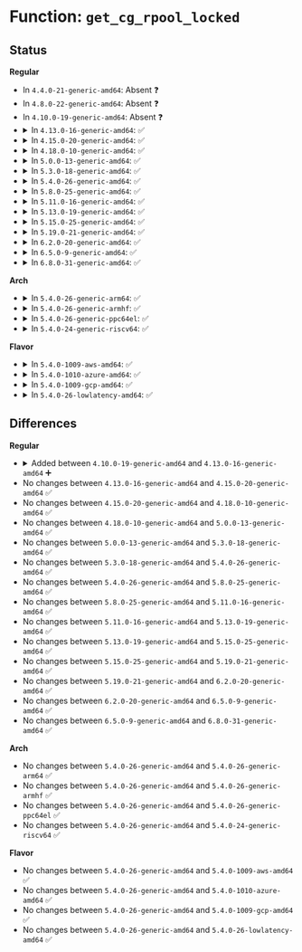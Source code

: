 # Function: <code>get_cg_rpool_locked</code>

## Status
<b>Regular</b>
<ul>
<li>
In <code>4.4.0-21-generic-amd64</code>: Absent ❓
</li>
<li>
In <code>4.8.0-22-generic-amd64</code>: Absent ❓
</li>
<li>
In <code>4.10.0-19-generic-amd64</code>: Absent ❓
</li>
<li>
<details>
<summary>In <code>4.13.0-16-generic-amd64</code>: ✅</summary>

```c
struct rdmacg_resource_pool * get_cg_rpool_locked(struct rdma_cgroup * cg, struct rdmacg_device * device)
```

```json
{
  "name": "get_cg_rpool_locked",
  "collision_type": "Unique Static",
  "inline_type": "No",
  "funcs": [
    {
      "addr": 18446744071580073360,
      "name": "get_cg_rpool_locked",
      "external": false,
      "loc": "kernel/cgroup/rdma.c:132",
      "file": "kernel/cgroup/rdma.c",
      "inline": "seen, unknown",
      "caller_inline": [],
      "caller_func": [
        "kernel/cgroup/rdma.c:rdmacg_resource_set_max",
        "kernel/cgroup/rdma.c:rdmacg_try_charge"
      ]
    }
  ],
  "symbols": [
    {
      "addr": 18446744071580073360,
      "name": "get_cg_rpool_locked",
      "section": ".text",
      "bind": "STB_LOCAL",
      "size": 247
    }
  ]
}
```
</details>
</li>
<li>
<details>
<summary>In <code>4.15.0-20-generic-amd64</code>: ✅</summary>

```c
struct rdmacg_resource_pool * get_cg_rpool_locked(struct rdma_cgroup * cg, struct rdmacg_device * device)
```

```json
{
  "name": "get_cg_rpool_locked",
  "collision_type": "Unique Static",
  "inline_type": "No",
  "funcs": [
    {
      "addr": 18446744071580126112,
      "name": "get_cg_rpool_locked",
      "external": false,
      "loc": "kernel/cgroup/rdma.c:132",
      "file": "kernel/cgroup/rdma.c",
      "inline": "seen, unknown",
      "caller_inline": [],
      "caller_func": [
        "kernel/cgroup/rdma.c:rdmacg_resource_set_max",
        "kernel/cgroup/rdma.c:rdmacg_try_charge"
      ]
    }
  ],
  "symbols": [
    {
      "addr": 18446744071580126112,
      "name": "get_cg_rpool_locked",
      "section": ".text",
      "bind": "STB_LOCAL",
      "size": 247
    }
  ]
}
```
</details>
</li>
<li>
<details>
<summary>In <code>4.18.0-10-generic-amd64</code>: ✅</summary>

```c
struct rdmacg_resource_pool * get_cg_rpool_locked(struct rdma_cgroup * cg, struct rdmacg_device * device)
```

```json
{
  "name": "get_cg_rpool_locked",
  "collision_type": "Unique Static",
  "inline_type": "No",
  "funcs": [
    {
      "addr": 18446744071580185824,
      "name": "get_cg_rpool_locked",
      "external": false,
      "loc": "kernel/cgroup/rdma.c:132",
      "file": "kernel/cgroup/rdma.c",
      "inline": "seen, unknown",
      "caller_inline": [],
      "caller_func": [
        "kernel/cgroup/rdma.c:rdmacg_resource_set_max",
        "kernel/cgroup/rdma.c:rdmacg_try_charge"
      ]
    }
  ],
  "symbols": [
    {
      "addr": 18446744071580185824,
      "name": "get_cg_rpool_locked",
      "section": ".text",
      "bind": "STB_LOCAL",
      "size": 247
    }
  ]
}
```
</details>
</li>
<li>
<details>
<summary>In <code>5.0.0-13-generic-amd64</code>: ✅</summary>

```c
struct rdmacg_resource_pool * get_cg_rpool_locked(struct rdma_cgroup * cg, struct rdmacg_device * device)
```

```json
{
  "name": "get_cg_rpool_locked",
  "collision_type": "Unique Static",
  "inline_type": "No",
  "funcs": [
    {
      "addr": 18446744071580233120,
      "name": "get_cg_rpool_locked",
      "external": false,
      "loc": "kernel/cgroup/rdma.c:132",
      "file": "kernel/cgroup/rdma.c",
      "inline": "seen, unknown",
      "caller_inline": [],
      "caller_func": [
        "kernel/cgroup/rdma.c:rdmacg_resource_set_max",
        "kernel/cgroup/rdma.c:rdmacg_try_charge"
      ]
    }
  ],
  "symbols": [
    {
      "addr": 18446744071580233120,
      "name": "get_cg_rpool_locked",
      "section": ".text",
      "bind": "STB_LOCAL",
      "size": 247
    }
  ]
}
```
</details>
</li>
<li>
<details>
<summary>In <code>5.3.0-18-generic-amd64</code>: ✅</summary>

```c
struct rdmacg_resource_pool * get_cg_rpool_locked(struct rdma_cgroup * cg, struct rdmacg_device * device)
```

```json
{
  "name": "get_cg_rpool_locked",
  "collision_type": "Unique Static",
  "inline_type": "No",
  "funcs": [
    {
      "addr": 18446744071580283888,
      "name": "get_cg_rpool_locked",
      "external": false,
      "loc": "kernel/cgroup/rdma.c:129",
      "file": "kernel/cgroup/rdma.c",
      "inline": "seen, unknown",
      "caller_inline": [],
      "caller_func": [
        "kernel/cgroup/rdma.c:rdmacg_resource_set_max",
        "kernel/cgroup/rdma.c:rdmacg_try_charge"
      ]
    }
  ],
  "symbols": [
    {
      "addr": 18446744071580283888,
      "name": "get_cg_rpool_locked",
      "section": ".text",
      "bind": "STB_LOCAL",
      "size": 228
    }
  ]
}
```
</details>
</li>
<li>
<details>
<summary>In <code>5.4.0-26-generic-amd64</code>: ✅</summary>

```c
struct rdmacg_resource_pool * get_cg_rpool_locked(struct rdma_cgroup * cg, struct rdmacg_device * device)
```

```json
{
  "name": "get_cg_rpool_locked",
  "collision_type": "Unique Static",
  "inline_type": "No",
  "funcs": [
    {
      "addr": 18446744071580332112,
      "name": "get_cg_rpool_locked",
      "external": false,
      "loc": "kernel/cgroup/rdma.c:129",
      "file": "kernel/cgroup/rdma.c",
      "inline": "seen, unknown",
      "caller_inline": [],
      "caller_func": [
        "kernel/cgroup/rdma.c:rdmacg_resource_set_max",
        "kernel/cgroup/rdma.c:rdmacg_try_charge"
      ]
    }
  ],
  "symbols": [
    {
      "addr": 18446744071580332112,
      "name": "get_cg_rpool_locked",
      "section": ".text",
      "bind": "STB_LOCAL",
      "size": 228
    }
  ]
}
```
</details>
</li>
<li>
<details>
<summary>In <code>5.8.0-25-generic-amd64</code>: ✅</summary>

```c
struct rdmacg_resource_pool * get_cg_rpool_locked(struct rdma_cgroup * cg, struct rdmacg_device * device)
```

```json
{
  "name": "get_cg_rpool_locked",
  "collision_type": "Unique Static",
  "inline_type": "No",
  "funcs": [
    {
      "addr": 18446744071580404912,
      "name": "get_cg_rpool_locked",
      "external": false,
      "loc": "kernel/cgroup/rdma.c:129",
      "file": "kernel/cgroup/rdma.c",
      "inline": "seen, unknown",
      "caller_inline": [],
      "caller_func": [
        "kernel/cgroup/rdma.c:rdmacg_resource_set_max",
        "kernel/cgroup/rdma.c:rdmacg_try_charge"
      ]
    }
  ],
  "symbols": [
    {
      "addr": 18446744071580404912,
      "name": "get_cg_rpool_locked",
      "section": ".text",
      "bind": "STB_LOCAL",
      "size": 228
    }
  ]
}
```
</details>
</li>
<li>
<details>
<summary>In <code>5.11.0-16-generic-amd64</code>: ✅</summary>

```c
struct rdmacg_resource_pool * get_cg_rpool_locked(struct rdma_cgroup * cg, struct rdmacg_device * device)
```

```json
{
  "name": "get_cg_rpool_locked",
  "collision_type": "Unique Static",
  "inline_type": "No",
  "funcs": [
    {
      "addr": 18446744071580392208,
      "name": "get_cg_rpool_locked",
      "external": false,
      "loc": "kernel/cgroup/rdma.c:129",
      "file": "kernel/cgroup/rdma.c",
      "inline": "seen, unknown",
      "caller_inline": [],
      "caller_func": [
        "kernel/cgroup/rdma.c:rdmacg_resource_set_max",
        "kernel/cgroup/rdma.c:rdmacg_try_charge"
      ]
    }
  ],
  "symbols": [
    {
      "addr": 18446744071580392208,
      "name": "get_cg_rpool_locked",
      "section": ".text",
      "bind": "STB_LOCAL",
      "size": 228
    }
  ]
}
```
</details>
</li>
<li>
<details>
<summary>In <code>5.13.0-19-generic-amd64</code>: ✅</summary>

```c
struct rdmacg_resource_pool * get_cg_rpool_locked(struct rdma_cgroup * cg, struct rdmacg_device * device)
```

```json
{
  "name": "get_cg_rpool_locked",
  "collision_type": "Unique Static",
  "inline_type": "No",
  "funcs": [
    {
      "addr": 18446744071580395168,
      "name": "get_cg_rpool_locked",
      "external": false,
      "loc": "kernel/cgroup/rdma.c:129",
      "file": "kernel/cgroup/rdma.c",
      "inline": "seen, unknown",
      "caller_inline": [],
      "caller_func": [
        "kernel/cgroup/rdma.c:rdmacg_resource_set_max",
        "kernel/cgroup/rdma.c:rdmacg_try_charge"
      ]
    }
  ],
  "symbols": [
    {
      "addr": 18446744071580395168,
      "name": "get_cg_rpool_locked",
      "section": ".text",
      "bind": "STB_LOCAL",
      "size": 228
    }
  ]
}
```
</details>
</li>
<li>
<details>
<summary>In <code>5.15.0-25-generic-amd64</code>: ✅</summary>

```c
struct rdmacg_resource_pool * get_cg_rpool_locked(struct rdma_cgroup * cg, struct rdmacg_device * device)
```

```json
{
  "name": "get_cg_rpool_locked",
  "collision_type": "Unique Static",
  "inline_type": "No",
  "funcs": [
    {
      "addr": 18446744071580557296,
      "name": "get_cg_rpool_locked",
      "external": false,
      "loc": "kernel/cgroup/rdma.c:129",
      "file": "kernel/cgroup/rdma.c",
      "inline": "seen, unknown",
      "caller_inline": [],
      "caller_func": [
        "kernel/cgroup/rdma.c:rdmacg_resource_set_max",
        "kernel/cgroup/rdma.c:rdmacg_try_charge"
      ]
    }
  ],
  "symbols": [
    {
      "addr": 18446744071580557296,
      "name": "get_cg_rpool_locked",
      "section": ".text",
      "bind": "STB_LOCAL",
      "size": 228
    }
  ]
}
```
</details>
</li>
<li>
<details>
<summary>In <code>5.19.0-21-generic-amd64</code>: ✅</summary>

```c
struct rdmacg_resource_pool * get_cg_rpool_locked(struct rdma_cgroup * cg, struct rdmacg_device * device)
```

```json
{
  "name": "get_cg_rpool_locked",
  "collision_type": "Unique Static",
  "inline_type": "No",
  "funcs": [
    {
      "addr": 18446744071580756528,
      "name": "get_cg_rpool_locked",
      "external": false,
      "loc": "kernel/cgroup/rdma.c:129",
      "file": "kernel/cgroup/rdma.c",
      "inline": "seen, unknown",
      "caller_inline": [],
      "caller_func": [
        "kernel/cgroup/rdma.c:rdmacg_resource_set_max",
        "kernel/cgroup/rdma.c:rdmacg_try_charge"
      ]
    }
  ],
  "symbols": [
    {
      "addr": 18446744071580756528,
      "name": "get_cg_rpool_locked",
      "section": ".text",
      "bind": "STB_LOCAL",
      "size": 264
    }
  ]
}
```
</details>
</li>
<li>
<details>
<summary>In <code>6.2.0-20-generic-amd64</code>: ✅</summary>

```c
struct rdmacg_resource_pool * get_cg_rpool_locked(struct rdma_cgroup * cg, struct rdmacg_device * device)
```

```json
{
  "name": "get_cg_rpool_locked",
  "collision_type": "Unique Static",
  "inline_type": "No",
  "funcs": [
    {
      "addr": 18446744071581034832,
      "name": "get_cg_rpool_locked",
      "external": false,
      "loc": "kernel/cgroup/rdma.c:129",
      "file": "kernel/cgroup/rdma.c",
      "inline": "seen, unknown",
      "caller_inline": [],
      "caller_func": [
        "kernel/cgroup/rdma.c:rdmacg_resource_set_max",
        "kernel/cgroup/rdma.c:rdmacg_try_charge"
      ]
    }
  ],
  "symbols": [
    {
      "addr": 18446744071581034832,
      "name": "get_cg_rpool_locked",
      "section": ".text",
      "bind": "STB_LOCAL",
      "size": 264
    }
  ]
}
```
</details>
</li>
<li>
<details>
<summary>In <code>6.5.0-9-generic-amd64</code>: ✅</summary>

```c
struct rdmacg_resource_pool * get_cg_rpool_locked(struct rdma_cgroup * cg, struct rdmacg_device * device)
```

```json
{
  "name": "get_cg_rpool_locked",
  "collision_type": "Unique Static",
  "inline_type": "No",
  "funcs": [
    {
      "addr": 18446744071581123136,
      "name": "get_cg_rpool_locked",
      "external": false,
      "loc": "kernel/cgroup/rdma.c:129",
      "file": "kernel/cgroup/rdma.c",
      "inline": "seen, unknown",
      "caller_inline": [],
      "caller_func": [
        "kernel/cgroup/rdma.c:rdmacg_resource_set_max",
        "kernel/cgroup/rdma.c:rdmacg_try_charge"
      ]
    }
  ],
  "symbols": [
    {
      "addr": 18446744071581123136,
      "name": "get_cg_rpool_locked",
      "section": ".text",
      "bind": "STB_LOCAL",
      "size": 264
    }
  ]
}
```
</details>
</li>
<li>
<details>
<summary>In <code>6.8.0-31-generic-amd64</code>: ✅</summary>

```c
struct rdmacg_resource_pool * get_cg_rpool_locked(struct rdma_cgroup * cg, struct rdmacg_device * device)
```

```json
{
  "name": "get_cg_rpool_locked",
  "collision_type": "Unique Static",
  "inline_type": "No",
  "funcs": [
    {
      "addr": 18446744071581221488,
      "name": "get_cg_rpool_locked",
      "external": false,
      "loc": "kernel/cgroup/rdma.c:129",
      "file": "kernel/cgroup/rdma.c",
      "inline": "seen, unknown",
      "caller_inline": [],
      "caller_func": [
        "kernel/cgroup/rdma.c:rdmacg_resource_set_max",
        "kernel/cgroup/rdma.c:rdmacg_try_charge"
      ]
    }
  ],
  "symbols": [
    {
      "addr": 18446744071581221488,
      "name": "get_cg_rpool_locked",
      "section": ".text",
      "bind": "STB_LOCAL",
      "size": 311
    }
  ]
}
```
</details>
</li>
</ul>
<b>Arch</b>
<ul>
<li>
<details>
<summary>In <code>5.4.0-26-generic-arm64</code>: ✅</summary>

```c
struct rdmacg_resource_pool * get_cg_rpool_locked(struct rdma_cgroup * cg, struct rdmacg_device * device)
```

```json
{
  "name": "get_cg_rpool_locked",
  "collision_type": "Unique Static",
  "inline_type": "No",
  "funcs": [
    {
      "addr": 18446603336491594336,
      "name": "get_cg_rpool_locked",
      "external": false,
      "loc": "kernel/cgroup/rdma.c:129",
      "file": "kernel/cgroup/rdma.c",
      "inline": "seen, unknown",
      "caller_inline": [],
      "caller_func": [
        "kernel/cgroup/rdma.c:rdmacg_resource_set_max",
        "kernel/cgroup/rdma.c:rdmacg_try_charge"
      ]
    }
  ],
  "symbols": [
    {
      "addr": 18446603336491594336,
      "name": "get_cg_rpool_locked",
      "section": ".text",
      "bind": "STB_LOCAL",
      "size": 276
    }
  ]
}
```
</details>
</li>
<li>
<details>
<summary>In <code>5.4.0-26-generic-armhf</code>: ✅</summary>

```c
struct rdmacg_resource_pool * get_cg_rpool_locked(struct rdma_cgroup * cg, struct rdmacg_device * device)
```

```json
{
  "name": "get_cg_rpool_locked",
  "collision_type": "Unique Static",
  "inline_type": "No",
  "funcs": [
    {
      "addr": 3225553844,
      "name": "get_cg_rpool_locked",
      "external": false,
      "loc": "kernel/cgroup/rdma.c:129",
      "file": "kernel/cgroup/rdma.c",
      "inline": "seen, unknown",
      "caller_inline": [],
      "caller_func": [
        "kernel/cgroup/rdma.c:rdmacg_resource_set_max",
        "kernel/cgroup/rdma.c:rdmacg_try_charge"
      ]
    }
  ],
  "symbols": [
    {
      "addr": 3225553844,
      "name": "get_cg_rpool_locked",
      "section": ".text",
      "bind": "STB_LOCAL",
      "size": 252
    }
  ]
}
```
</details>
</li>
<li>
<details>
<summary>In <code>5.4.0-26-generic-ppc64el</code>: ✅</summary>

```c
struct rdmacg_resource_pool * get_cg_rpool_locked(struct rdma_cgroup * cg, struct rdmacg_device * device)
```

```json
{
  "name": "get_cg_rpool_locked",
  "collision_type": "Unique Static",
  "inline_type": "No",
  "funcs": [
    {
      "addr": 13835058055284578240,
      "name": "get_cg_rpool_locked",
      "external": false,
      "loc": "kernel/cgroup/rdma.c:129",
      "file": "kernel/cgroup/rdma.c",
      "inline": "seen, unknown",
      "caller_inline": [],
      "caller_func": [
        "kernel/cgroup/rdma.c:rdmacg_resource_set_max",
        "kernel/cgroup/rdma.c:rdmacg_try_charge"
      ]
    }
  ],
  "symbols": [
    {
      "addr": 13835058055284578240,
      "name": "get_cg_rpool_locked",
      "section": ".text",
      "bind": "STB_LOCAL",
      "size": 360
    }
  ]
}
```
</details>
</li>
<li>
<details>
<summary>In <code>5.4.0-24-generic-riscv64</code>: ✅</summary>

```c
struct rdmacg_resource_pool * get_cg_rpool_locked(struct rdma_cgroup * cg, struct rdmacg_device * device)
```

```json
{
  "name": "get_cg_rpool_locked",
  "collision_type": "Unique Static",
  "inline_type": "No",
  "funcs": [
    {
      "addr": 18446743936271999898,
      "name": "get_cg_rpool_locked",
      "external": false,
      "loc": "kernel/cgroup/rdma.c:129",
      "file": "kernel/cgroup/rdma.c",
      "inline": "seen, unknown",
      "caller_inline": [],
      "caller_func": [
        "kernel/cgroup/rdma.c:rdmacg_resource_set_max",
        "kernel/cgroup/rdma.c:rdmacg_try_charge"
      ]
    }
  ],
  "symbols": [
    {
      "addr": 18446743936271999898,
      "name": "get_cg_rpool_locked",
      "section": ".text",
      "bind": "STB_LOCAL",
      "size": 228
    }
  ]
}
```
</details>
</li>
</ul>
<b>Flavor</b>
<ul>
<li>
<details>
<summary>In <code>5.4.0-1009-aws-amd64</code>: ✅</summary>

```c
struct rdmacg_resource_pool * get_cg_rpool_locked(struct rdma_cgroup * cg, struct rdmacg_device * device)
```

```json
{
  "name": "get_cg_rpool_locked",
  "collision_type": "Unique Static",
  "inline_type": "No",
  "funcs": [
    {
      "addr": 18446744071580300912,
      "name": "get_cg_rpool_locked",
      "external": false,
      "loc": "kernel/cgroup/rdma.c:129",
      "file": "kernel/cgroup/rdma.c",
      "inline": "seen, unknown",
      "caller_inline": [],
      "caller_func": [
        "kernel/cgroup/rdma.c:rdmacg_resource_set_max",
        "kernel/cgroup/rdma.c:rdmacg_try_charge"
      ]
    }
  ],
  "symbols": [
    {
      "addr": 18446744071580300912,
      "name": "get_cg_rpool_locked",
      "section": ".text",
      "bind": "STB_LOCAL",
      "size": 228
    }
  ]
}
```
</details>
</li>
<li>
<details>
<summary>In <code>5.4.0-1010-azure-amd64</code>: ✅</summary>

```c
struct rdmacg_resource_pool * get_cg_rpool_locked(struct rdma_cgroup * cg, struct rdmacg_device * device)
```

```json
{
  "name": "get_cg_rpool_locked",
  "collision_type": "Unique Static",
  "inline_type": "No",
  "funcs": [
    {
      "addr": 18446744071580248256,
      "name": "get_cg_rpool_locked",
      "external": false,
      "loc": "kernel/cgroup/rdma.c:129",
      "file": "kernel/cgroup/rdma.c",
      "inline": "seen, unknown",
      "caller_inline": [],
      "caller_func": [
        "kernel/cgroup/rdma.c:rdmacg_resource_set_max",
        "kernel/cgroup/rdma.c:rdmacg_try_charge"
      ]
    }
  ],
  "symbols": [
    {
      "addr": 18446744071580248256,
      "name": "get_cg_rpool_locked",
      "section": ".text",
      "bind": "STB_LOCAL",
      "size": 228
    }
  ]
}
```
</details>
</li>
<li>
<details>
<summary>In <code>5.4.0-1009-gcp-amd64</code>: ✅</summary>

```c
struct rdmacg_resource_pool * get_cg_rpool_locked(struct rdma_cgroup * cg, struct rdmacg_device * device)
```

```json
{
  "name": "get_cg_rpool_locked",
  "collision_type": "Unique Static",
  "inline_type": "No",
  "funcs": [
    {
      "addr": 18446744071580292160,
      "name": "get_cg_rpool_locked",
      "external": false,
      "loc": "kernel/cgroup/rdma.c:129",
      "file": "kernel/cgroup/rdma.c",
      "inline": "seen, unknown",
      "caller_inline": [],
      "caller_func": [
        "kernel/cgroup/rdma.c:rdmacg_resource_set_max",
        "kernel/cgroup/rdma.c:rdmacg_try_charge"
      ]
    }
  ],
  "symbols": [
    {
      "addr": 18446744071580292160,
      "name": "get_cg_rpool_locked",
      "section": ".text",
      "bind": "STB_LOCAL",
      "size": 228
    }
  ]
}
```
</details>
</li>
<li>
<details>
<summary>In <code>5.4.0-26-lowlatency-amd64</code>: ✅</summary>

```c
struct rdmacg_resource_pool * get_cg_rpool_locked(struct rdma_cgroup * cg, struct rdmacg_device * device)
```

```json
{
  "name": "get_cg_rpool_locked",
  "collision_type": "Unique Static",
  "inline_type": "No",
  "funcs": [
    {
      "addr": 18446744071580346512,
      "name": "get_cg_rpool_locked",
      "external": false,
      "loc": "kernel/cgroup/rdma.c:129",
      "file": "kernel/cgroup/rdma.c",
      "inline": "seen, unknown",
      "caller_inline": [],
      "caller_func": [
        "kernel/cgroup/rdma.c:rdmacg_resource_set_max",
        "kernel/cgroup/rdma.c:rdmacg_try_charge"
      ]
    }
  ],
  "symbols": [
    {
      "addr": 18446744071580346512,
      "name": "get_cg_rpool_locked",
      "section": ".text",
      "bind": "STB_LOCAL",
      "size": 228
    }
  ]
}
```
</details>
</li>
</ul>

## Differences
<b>Regular</b>
<ul>
<li>
<details>
<summary>Added between <code>4.10.0-19-generic-amd64</code> and <code>4.13.0-16-generic-amd64</code> ➕</summary>

```c
struct rdmacg_resource_pool * get_cg_rpool_locked(struct rdma_cgroup * cg, struct rdmacg_device * device)
```
</details>
</li>
<li>
No changes between <code>4.13.0-16-generic-amd64</code> and <code>4.15.0-20-generic-amd64</code> ✅
</li>
<li>
No changes between <code>4.15.0-20-generic-amd64</code> and <code>4.18.0-10-generic-amd64</code> ✅
</li>
<li>
No changes between <code>4.18.0-10-generic-amd64</code> and <code>5.0.0-13-generic-amd64</code> ✅
</li>
<li>
No changes between <code>5.0.0-13-generic-amd64</code> and <code>5.3.0-18-generic-amd64</code> ✅
</li>
<li>
No changes between <code>5.3.0-18-generic-amd64</code> and <code>5.4.0-26-generic-amd64</code> ✅
</li>
<li>
No changes between <code>5.4.0-26-generic-amd64</code> and <code>5.8.0-25-generic-amd64</code> ✅
</li>
<li>
No changes between <code>5.8.0-25-generic-amd64</code> and <code>5.11.0-16-generic-amd64</code> ✅
</li>
<li>
No changes between <code>5.11.0-16-generic-amd64</code> and <code>5.13.0-19-generic-amd64</code> ✅
</li>
<li>
No changes between <code>5.13.0-19-generic-amd64</code> and <code>5.15.0-25-generic-amd64</code> ✅
</li>
<li>
No changes between <code>5.15.0-25-generic-amd64</code> and <code>5.19.0-21-generic-amd64</code> ✅
</li>
<li>
No changes between <code>5.19.0-21-generic-amd64</code> and <code>6.2.0-20-generic-amd64</code> ✅
</li>
<li>
No changes between <code>6.2.0-20-generic-amd64</code> and <code>6.5.0-9-generic-amd64</code> ✅
</li>
<li>
No changes between <code>6.5.0-9-generic-amd64</code> and <code>6.8.0-31-generic-amd64</code> ✅
</li>
</ul>
<b>Arch</b>
<ul>
<li>
No changes between <code>5.4.0-26-generic-amd64</code> and <code>5.4.0-26-generic-arm64</code> ✅
</li>
<li>
No changes between <code>5.4.0-26-generic-amd64</code> and <code>5.4.0-26-generic-armhf</code> ✅
</li>
<li>
No changes between <code>5.4.0-26-generic-amd64</code> and <code>5.4.0-26-generic-ppc64el</code> ✅
</li>
<li>
No changes between <code>5.4.0-26-generic-amd64</code> and <code>5.4.0-24-generic-riscv64</code> ✅
</li>
</ul>
<b>Flavor</b>
<ul>
<li>
No changes between <code>5.4.0-26-generic-amd64</code> and <code>5.4.0-1009-aws-amd64</code> ✅
</li>
<li>
No changes between <code>5.4.0-26-generic-amd64</code> and <code>5.4.0-1010-azure-amd64</code> ✅
</li>
<li>
No changes between <code>5.4.0-26-generic-amd64</code> and <code>5.4.0-1009-gcp-amd64</code> ✅
</li>
<li>
No changes between <code>5.4.0-26-generic-amd64</code> and <code>5.4.0-26-lowlatency-amd64</code> ✅
</li>
</ul>
